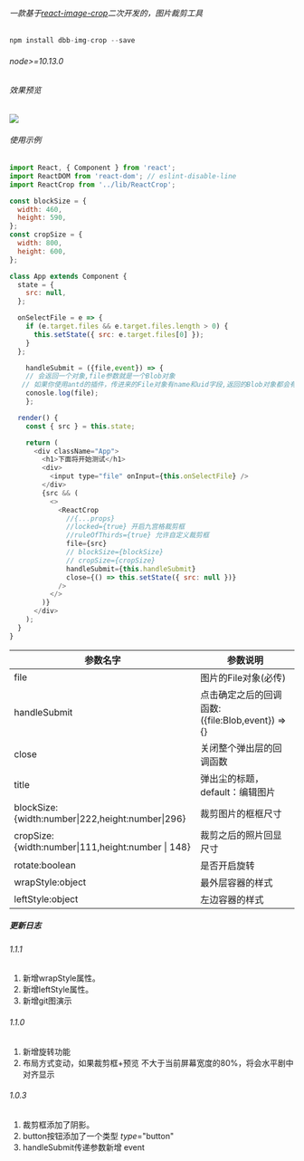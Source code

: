 ###### 一款基于[react-image-crop](https://github.com/DominicTobias/react-image-crop)二次开发的，图片裁剪工具

```javascript
npm install dbb-img-crop --save
```

######  node>=10.13.0

######  效果预览
<div>
<img src="http://yjw-image.oss-cn-shenzhen.aliyuncs.com/npm/demo.gif" />

###### 使用示例

```javascript
import React, { Component } from 'react';
import ReactDOM from 'react-dom'; // eslint-disable-line
import ReactCrop from '../lib/ReactCrop';

const blockSize = {
  width: 460,
  height: 590,
};
const cropSize = {
  width: 800,
  height: 600,
};

class App extends Component {
  state = {
    src: null,
  };

  onSelectFile = e => {
    if (e.target.files && e.target.files.length > 0) {
      this.setState({ src: e.target.files[0] });
    }
  };

	handleSubmit = ({file,event}) => {
    // 会返回一个对象,file参数就是一个Blob对象
   // 如果你使用antd的插件，传进来的File对象有name和uid字段,返回的Blob对象都会有这两个key-	value 
    conosle.log(file);  
  	};

  render() {
    const { src } = this.state;

    return (
      <div className="App">
        <h1>下面将开始测试</h1>
        <div>
          <input type="file" onInput={this.onSelectFile} />
        </div>
        {src && (
          <>
            <ReactCrop
              //{...props}
              //locked={true} 开启九宫格裁剪框
              //ruleOfThirds={true} 允许自定义裁剪框
              file={src}
              // blockSize={blockSize}
              // cropSize={cropSize}
              handleSubmit={this.handleSubmit}
              close={() => this.setState({ src: null })}
            />
          </>
        )}
      </div>
    );
  }
}
```

| 参数名字                                          | 参数说明                                         |
| ------------------------------------------------- | ------------------------------------------------ |
| file                                              | 图片的File对象(必传)                             |
| handleSubmit                                      | 点击确定之后的回调函数:({file:Blob,event}) => {} |
| close                                             | 关闭整个弹出层的回调函数                         |
| title                                             | 弹出尘的标题，default：编辑图片                  |
| blockSize:{width:number\|222,height:number\|296}  | 裁剪图片的框框尺寸                               |
| cropSize:{width:number\|111,height:number \| 148} | 裁剪之后的照片回显尺寸                           |
| rotate:boolean                                    | 是否开启旋转                                     |
| wrapStyle:object                                  | 最外层容器的样式                                 |
| leftStyle:object                                  | 左边容器的样式                                   |

[^{...props}]: 支持所有react-image-crop的参数



##### 更新日志

###### 1.1.1

1. 新增wrapStyle属性。
2. 新增leftStyle属性。
3. 新增git图演示

###### 1.1.0

1. 新增旋转功能
2. 布局方式变动，如果裁剪框+预览 不大于当前屏幕宽度的80%，将会水平剧中对齐显示

###### 1.0.3

1. 裁剪框添加了阴影。
2. button按钮添加了一个类型 *type*="button"
3. handleSubmit传递参数新增 event

